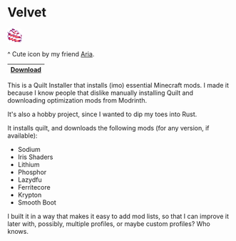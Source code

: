 # Velvet

![Icon](docs/icon.png)

^ Cute icon by my friend [Aria](https://twitter.com/sepiaclockworks).

|[Download](https://nightly.link/derspyy/velvet/workflows/rust/main)|
|--|

This is a Quilt Installer that installs (imo) essential Minecraft mods.
I made it because I know people that dislike manually installing Quilt and downloading optimization mods from Modrinth.

It's also a hobby project, since I wanted to dip my toes into Rust.

It installs quilt, and downloads the following mods (for any version, if available):

- Sodium
- Iris Shaders
- Lithium
- Phosphor
- Lazydfu
- Ferritecore
- Krypton
- Smooth Boot

I built it in a way that makes it easy to add mod lists, so that I can improve it later with, possibly, multiple profiles, or maybe custom profiles? Who knows.
